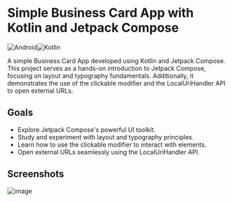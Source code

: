 # Simple Business Card App with Kotlin and Jetpack Compose

![Android](https://img.shields.io/badge/Android-3DDC84?style=for-the-badge&logo=android&logoColor=white)![Kotlin](https://img.shields.io/badge/kotlin-%237F52FF.svg?style=for-the-badge&logo=kotlin&logoColor=white)

A simple Business Card App developed using Kotlin and Jetpack Compose. This project serves as a hands-on introduction to Jetpack Compose, focusing on layout and typography fundamentals. Additionally, it demonstrates the use of the clickable modifier and the LocalUriHandler API to open external URLs.

## Goals
- Explore Jetpack Compose's powerful UI toolkit.
- Study and experiment with layout and typography principles.
- Learn how to use the clickable modifier to interact with elements.
- Open external URLs seamlessly using the LocalUriHandler API.

## Screenshots

![image](https://github.com/thenriquedb/business-card-app/assets/39653866/57e74a08-35d6-4045-889d-9286f78c58ad)
